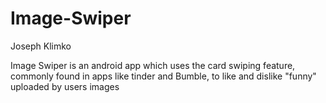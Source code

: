 # Image-Swiper
Joseph Klimko

Image Swiper is an android app which uses the card swiping feature, commonly found in apps like tinder and Bumble, to like and dislike "funny" uploaded by users images
